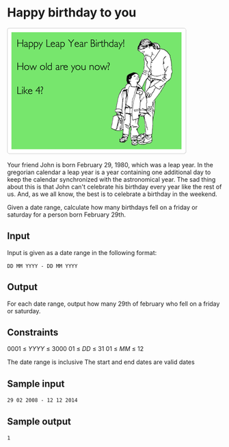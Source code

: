 # Happy birthday to you
![](../images/leap.png)

Your friend John is born February 29, 1980, which was a leap year. In the
gregorian calendar a leap year is a year containing one additional day to keep
the calendar synchronized with the astronomical year. The sad thing about this
is that John can't celebrate his birthday every year like the rest of us. And,
as we all know, the best is to celebrate a birthday in the weekend.

Given a date range, calculate how many birthdays fell on a friday or saturday
for a person born February 29th.

## Input
Input is given as a date range in the following format:

```
DD MM YYYY - DD MM YYYY
```

## Output
For each date range, output how many 29th of february who fell on a friday or
saturday.

## Constraints
0001 &le; _YYYY_ &le; 3000
01 &le; _DD_ &le; 31
01 &le; _MM_ &le; 12

The date range is inclusive
The start and end dates are valid dates

## Sample input
```
29 02 2008 - 12 12 2014
```

## Sample output
```
1
```
